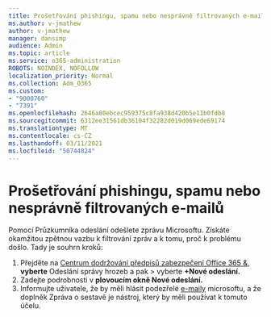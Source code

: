 ```yaml
---
title: Prošetřování phishingu, spamu nebo nesprávně filtrovaných e-mailů
ms.author: v-jmathew
author: v-jmathew
manager: dansimp
audience: Admin
ms.topic: article
ms.service: o365-administration
ROBOTS: NOINDEX, NOFOLLOW
localization_priority: Normal
ms.collection: Adm_O365
ms.custom:
- "9000760"
- "7391"
ms.openlocfilehash: 2646a80ebcec959375c8fa938d420b5e11b0fdb8
ms.sourcegitcommit: 6312ee31561db36104f32282d019d069ede69174
ms.translationtype: MT
ms.contentlocale: cs-CZ
ms.lasthandoff: 03/11/2021
ms.locfileid: "50744824"
---
```

# <a name="investigate-phishing-spam-or-incorrectly-filtered-email"></a>Prošetřování phishingu, spamu nebo nesprávně filtrovaných e-mailů

Pomocí Průzkumníka odeslání odešlete zprávu Microsoftu. Získáte okamžitou zpětnou vazbu k filtrování zpráv a k tomu, proč k problému došlo. Tady je souhrn kroků:

1. Přejděte na [Centrum dodržování předpisů zabezpečení Office 365 &,](https://go.microsoft.com/fwlink/p/?linkid=2077143) **vyberte** Odeslání správy hrozeb a pak  >  vyberte **+Nové odeslání.**
2. Zadejte podrobnosti v **plovoucím okně Nové odeslání.**
3. Informujte uživatele, že by měli hlásit podezřelé [e-maily](https://go.microsoft.com/fwlink/?linkid=2092385) microsoftu, a že doplněk Zpráva o sestavě je nástroj, který by měli používat k tomuto účelu.
